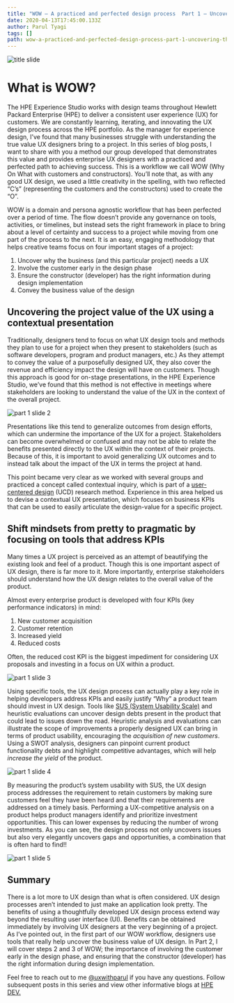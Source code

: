 ```yaml
---
title: "WOW – A practiced and perfected design process  Part 1 – Uncovering the merit of UX design to projects"
date: 2020-04-13T17:45:00.133Z
author: Parul Tyagi 
tags: []
path: wow-a-practiced-and-perfected-design-process-part-1-uncovering-the-merit
---
```

![title slide](https://hpe-developer-portal.s3.amazonaws.com/uploads/media/2020/3/title-slide-1587659126865.jpg)

# What is WOW?

The HPE Experience Studio works with design teams throughout Hewlett Packard Enterprise (HPE) to deliver a consistent user experience (UX) for customers. We are constantly learning, iterating, and innovating the UX design process across the HPE portfolio. As the manager for experience design, I’ve found that many businesses struggle with understanding the true value UX designers bring to a project. In this series of blog posts, I want to share with you a method our group developed that demonstrates this value and provides enterprise UX designers with a practiced and perfected path to achieving success. This is a workflow we call WOW (Why On What with customers and constructors). You’ll note that, as with any good UX design, we used a little creativity in the spelling, with two reflected “C’s” (representing the customers and the constructors) used to create the “O”.

WOW is a domain and persona agnostic workflow that has been perfected over a period of time. The flow doesn’t provide any governance on tools, activities, or timelines, but instead sets the right framework in place to bring about a level of certainty and success to a project while moving from one part of the process to the next. It is an easy, engaging methodology that helps creative teams focus on four important stages of a project: 

 1. Uncover why the business (and this particular project) needs a UX
2. Involve the customer early in the design phase
3. Ensure the constructor (developer) has the right information during design implementation
4. Convey the business value of the design

## Uncovering the project value of the UX using a contextual presentation

Traditionally, designers tend to focus on what UX design tools and methods they plan to use for a project when they present to stakeholders (such as software developers, program and product managers, etc.) As they attempt to convey the value of a purposefully designed UX, they also cover the revenue and efficiency impact the design will have on customers. Though this approach is good for on-stage presentations, in the HPE Experience Studio, we’ve found that this method is not effective in meetings where stakeholders are looking to understand the value of the UX in the context of the overall project.

![part 1 slide 2](https://hpe-developer-portal.s3.amazonaws.com/uploads/media/2020/3/part-1-slide-2-1587659158892.jpg)

Presentations like this tend to generalize outcomes from design efforts, which can undermine the importance of the UX for a project. Stakeholders can become overwhelmed or confused and may not be able to relate the benefits presented directly to the UX within the context of their projects. Because of this, it is important to avoid generalizing UX outcomes and to instead talk about the impact of the UX in terms the project at hand.

This point became very clear as we worked with several groups and practiced a concept called contextual inquiry, which is part of a [user-centered design](https://en.wikipedia.org/wiki/User-centered_design) (UCD) research method. Experience in this area helped us to devise a contextual UX presentation, which focuses on business KPIs that can be used to easily articulate the design-value for a specific project.

## Shift mindsets from pretty to pragmatic by focusing on tools that address KPIs
Many times a UX project is perceived as an attempt of beautifying the existing look and feel of a product. Though this is one important aspect of UX design, there is far more to it. More importantly, enterprise stakeholders should understand how the UX design relates to the overall value of the product. 

Almost every enterprise product is developed with four KPIs (key performance indicators) in mind:

1. New customer acquisition
2. Customer retention
3. Increased yield
4. Reduced costs 

Often, the reduced cost KPI is the biggest impediment for considering UX proposals and investing in a focus on UX within a product.


![part 1 slide 3](https://hpe-developer-portal.s3.amazonaws.com/uploads/media/2020/3/part-1-slide-3-1587659291004.jpg)

Using specific tools, the UX design process can actually play a key role in helping developers address KPIs and easily justify “Why” a product team should invest in UX design. Tools like [SUS (System Usability Scale)](https://en.wikipedia.org/wiki/System_usability_scale) and heuristic evaluations can uncover design debts present in the product that could lead to issues down the road.  Heuristic analysis and evaluations can illustrate the scope of improvements a properly designed UX can bring in terms of product usability, encouraging the *acquisition of new customers*. Using a SWOT analysis, designers can pinpoint current product functionality debts and highlight competitive advantages, which will help *increase the yield* of the product. 

![part 1 slide 4](https://hpe-developer-portal.s3.amazonaws.com/uploads/media/2020/3/part-1-slide-4-1587659222302.jpg)

By measuring the product’s system usability with SUS, the UX design process addresses the requirement to retain customers by making sure customers feel they have been heard and that their requirements are addressed on a timely basis. Performing a UX-competitive analysis on a product helps product managers identify and prioritize investment opportunities. This can lower expenses by reducing the number of wrong investments. As you can see, the design process not only uncovers issues but also very elegantly uncovers gaps and opportunities, a combination that is often hard to find!!

![part 1 slide 5](https://hpe-developer-portal.s3.amazonaws.com/uploads/media/2020/3/part-1-slide-5-1587659254292.jpg)

## Summary

There is a lot more to UX design than what is often considered. UX design processes aren’t intended to just make an application look pretty. The benefits of using a thoughtfully developed UX design process extend way beyond the resulting user interface (UI). Benefits can be obtained immediately by involving UX designers at the very beginning of a project. As I’ve pointed out, in the first part of our WOW workflow, designers use tools that really help uncover the business value of UX design. In Part 2, I will cover steps 2 and 3 of WOW; the importance of involving the customer early in the design phase, and ensuring that the constructor (developer) has the right information during design implementation. 

Feel free to reach out to me [@uxwithparul](https://twitter.com/uxwithparul) if you have any questions. Follow subsequent posts in this series and view other informative blogs at [HPE DEV.](https://developer.hpe.com/blog)

